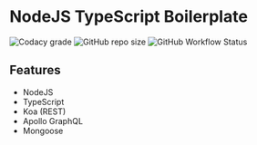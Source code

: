 # NodeJS TypeScript Boilerplate

![Codacy grade](https://img.shields.io/codacy/grade/a3f85e0280034f68826b2ef6be30bf84?style=for-the-badge) ![GitHub repo size](https://img.shields.io/github/repo-size/ersanyamarya/nodejs-typescript-graphql-koa-boilerplate?logo=github&style=for-the-badge) ![GitHub Workflow Status](https://img.shields.io/github/workflow/status/ersanyamarya/nodejs-typescript-graphql-koa-boilerplate/Integrate?label=Integrate&logo=github&style=for-the-badge)

## Features

- NodeJS
- TypeScript
- Koa (REST)
- Apollo GraphQL
- Mongoose
